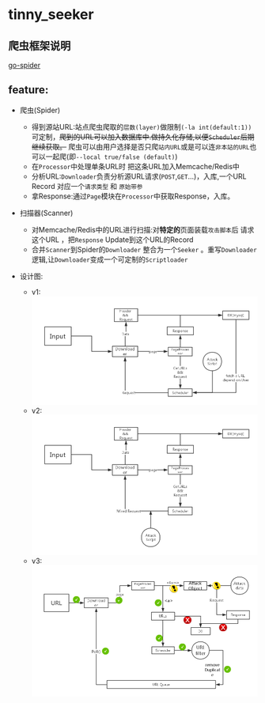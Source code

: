 # tinny_seeker

## 爬虫框架说明
[go-spider](https://github.com/hu17889/go_spider/wiki/%E4%B8%AD%E6%96%87%E6%96%87%E6%A1%A3)

## feature:

* 爬虫(Spider)

  * 得到源站URL:站点爬虫爬取的`层数(layer)`做限制`(-la int(default:1))`可定制，<del>爬到的URL可以加入数据库中.做持久化存储,以便`Scheduler`后期继续获取。</del> 爬虫可以由用户选择是否只爬`站内URL`或是可以连`非本站的URL`也可以一起爬(即`--local true/false (default)`)
  * 在`Processor`中处理单条URL时 把这条URL加入Memcache/Redis中  
  * 分析URL:`Downloader`负责分析源URL请求(`POST`,`GET`...)，入库,一个URL Record 对应一个`请求类型` 和 `原始带参`
  * 拿Response:通过`Page`模块在`Processor`中获取Response，入库。
* 扫描器(Scanner)

  * 对Memcache/Redis中的URL进行扫描:对**特定的**页面装载`攻击脚本`后 请求这个URL ，把`Response` Update到这个URL的Record
  * 合并`Scanner`到Spider的`Downloader` 整合为一个`Seeker` 。重写`Downloader`逻辑,让`Downloader`变成一个可定制的`Scriptloader`

* 设计图:

  * v1:  ![v1](./tinny_seeker_v1.png)
  * v2:  ![v2](./tinny_seeker_v2.png)
  * v3:  ![v3](./Arch.png)
